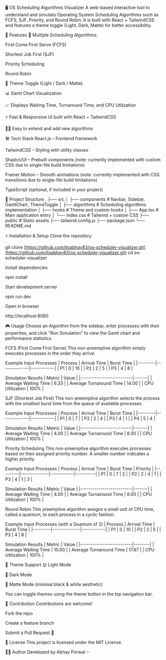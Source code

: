 
🖥️ OS Scheduling Algorithms Visualizer
A web-based interactive tool to understand and simulate Operating System Scheduling Algorithms such as FCFS, SJF, Priority, and Round Robin. It is built with React + TailwindCSS and features a theme toggle (Light, Dark, Matte) for better accessibility.

🚀 Features
🔄 Multiple Scheduling Algorithms:

First Come First Serve (FCFS)

Shortest Job First (SJF)

Priority Scheduling

Round Robin

🎨 Theme Toggle (Light / Dark / Matte)

📊 Gantt Chart Visualization

📈 Displays Waiting Time, Turnaround Time, and CPU Utilization

⚡ Fast & Responsive UI built with React + TailwindCSS

🧑‍💻 Easy to extend and add new algorithms

🛠️ Tech Stack
React.js – Frontend framework

TailwindCSS – Styling with utility classes

Shadcn/UI – Prebuilt components (note: currently implemented with custom CSS due to single-file build limitations)

Framer Motion – Smooth animations (note: currently implemented with CSS transitions due to single-file build limitations)

TypeScript (optional, if included in your project)

📂 Project Structure
.
├── src
│ ├── components # Navbar, Sidebar, GanttChart, ThemeToggle
│ ├── algorithms # Scheduling algorithms implementation
│ ├── hooks # Theme and custom hooks
│ ├── App.tsx # Main application entry
│ └── index.css # Tailwind + custom CSS
├── public # Static assets
├── tailwind.config.js
├── package.json
└── README.md

⚡ Installation & Setup
Clone the repository

git clone [https://github.com/itsabhay83/os-scheduler-visualizer.git](https://github.com/itsabhay83/os-scheduler-visualizer.git)
cd os-scheduler-visualizer

Install dependencies

npm install

Start development server

npm run dev

Open in browser

http://localhost:8080

🎮 Usage
Choose an Algorithm from the sidebar, enter processes with their properties, and click "Run Simulation" to view the Gantt chart and performance statistics.

FCFS (First Come First Serve)
This non-preemptive algorithm simply executes processes in the order they arrive.

Example Input Processes
| Process | Arrival Time | Burst Time |
|---------|--------------|------------|
| P1      | 0            | 10         |
| P2      | 2            | 5          |
| P3      | 4            | 8          |

Simulation Results
| Metric                   | Value |
|--------------------------|-------|
| Average Waiting Time     | 6.33  |
| Average Turnaround Time  | 14.00 |
| CPU Utilization          | 100%  |

SJF (Shortest Job First)
This non-preemptive algorithm selects the process with the smallest burst time from the queue of available processes.

Example Input Processes
| Process | Arrival Time | Burst Time |
|---------|--------------|------------|
| P1      | 0            | 7          |
| P2      | 2            | 4          |
| P3      | 4            | 1          |
| P4      | 5            | 4          |

Simulation Results
| Metric                   | Value |
|--------------------------|-------|
| Average Waiting Time     | 4.00  |
| Average Turnaround Time  | 8.00  |
| CPU Utilization          | 100%  |

Priority Scheduling
This non-preemptive algorithm executes processes based on their assigned priority number. A smaller number indicates a higher priority.

Example Input Processes
| Process | Arrival Time | Burst Time | Priority |
|---------|--------------|------------|----------|
| P1      | 0            | 7          | 2        |
| P2      | 2            | 4          | 1        |
| P3      | 4            | 1          | 3        |

Simulation Results
| Metric                   | Value |
|--------------------------|-------|
| Average Waiting Time     | 4.00  |
| Average Turnaround Time  | 8.00  |
| CPU Utilization          | 100%  |

Round Robin
This preemptive algorithm assigns a small unit of CPU time, called a quantum, to each process in a cyclic fashion.

Example Input Processes (with a Quantum of 2)
| Process | Arrival Time | Burst Time |
|---------|--------------|------------|
| P1      | 0            | 10         |
| P2      | 2            | 5          |
| P3      | 4            | 8          |

Simulation Results
| Metric                   | Value  |
|--------------------------|--------|
| Average Waiting Time     | 10.00  |
| Average Turnaround Time  | 17.67  |
| CPU Utilization          | 100%   |

🎨 Theme Support
🌞 Light Mode

🌙 Dark Mode

🖤 Matte Mode (minimal black & white aesthetic)

You can toggle themes using the theme button in the top navigation bar.

🤝 Contribution
Contributions are welcome!

Fork the repo

Create a feature branch

Submit a Pull Request 🚀

📜 License
This project is licensed under the MIT License.

👨‍💻 Author
Developed by Abhay Porwal ✨